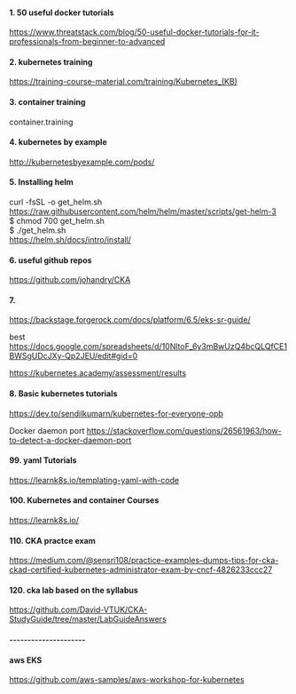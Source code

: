 #### 1. 50 useful docker tutorials
https://www.threatstack.com/blog/50-useful-docker-tutorials-for-it-professionals-from-beginner-to-advanced


#### 2. kubernetes training
https://training-course-material.com/training/Kubernetes_(KB)


#### 3. container training

container.training


#### 4. kubernetes by example
http://kubernetesbyexample.com/pods/


#### 5. Installing helm
curl -fsSL -o get_helm.sh https://raw.githubusercontent.com/helm/helm/master/scripts/get-helm-3 \
$ chmod 700 get_helm.sh \
$ ./get_helm.sh \
https://helm.sh/docs/intro/install/ 


#### 6. useful github repos
https://github.com/johandry/CKA

#### 7. 
https://backstage.forgerock.com/docs/platform/6.5/eks-sr-guide/

best 
https://docs.google.com/spreadsheets/d/10NltoF_6y3mBwUzQ4bcQLQfCE1BWSgUDcJXy-Qp2JEU/edit#gid=0


https://kubernetes.academy/assessment/results

#### 8. Basic kubernetes tutorials

https://dev.to/sendilkumarn/kubernetes-for-everyone-opb

Docker daemon port 
https://stackoverflow.com/questions/26561963/how-to-detect-a-docker-daemon-port

#### 99. yaml Tutorials
https://learnk8s.io/templating-yaml-with-code


#### 100. Kubernetes and container Courses
https://learnk8s.io/

#### 110. CKA practce exam 
https://medium.com/@sensri108/practice-examples-dumps-tips-for-cka-ckad-certified-kubernetes-administrator-exam-by-cncf-4826233ccc27

#### 120. cka lab based on the syllabus
https://github.com/David-VTUK/CKA-StudyGuide/tree/master/LabGuideAnswers




#### ---------------------
#### aws EKS
https://github.com/aws-samples/aws-workshop-for-kubernetes
